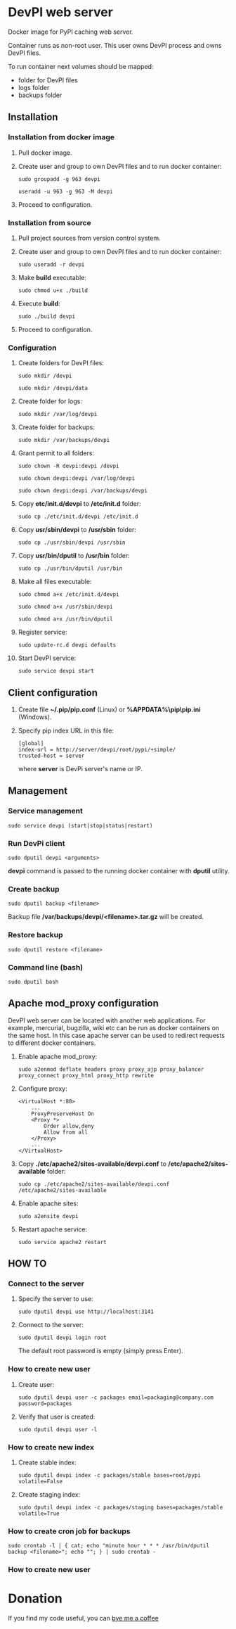 # DevPI web server
Docker image for PyPI caching web server.

Container runs as non-root user.
This user owns DevPI process and owns DevPI files.

To run container next volumes should be mapped:
* folder for DevPI files
* logs folder
* backups folder

## Installation
### Installation from docker image
1. Pull docker image.

2. Create user and group to own DevPI files and to run docker container:
    ```
    sudo groupadd -g 963 devpi
    ```
    ```
    useradd -u 963 -g 963 -M devpi
    ```

3. Proceed to configuration.

### Installation from source
1. Pull project sources from version control system.

2. Create user and group to own DevPI files and to run docker container:
    ```
    sudo useradd -r devpi
    ```

3. Make **build** executable:
    ```
    sudo chmod u+x ./build
    ```

4. Execute **build**:
    ```
    sudo ./build devpi
    ```

5. Proceed to configuration.

### Configuration
1. Create folders for DevPI files:
    ```
    sudo mkdir /devpi
    ```
    ```
    sudo mkdir /devpi/data
    ```

2. Create folder for logs:
    ```
    sudo mkdir /var/log/devpi
    ```

3. Create folder for backups:
    ```
    sudo mkdir /var/backups/devpi
    ```

4. Grant permit to all folders:
    ```
    sudo chown -R devpi:devpi /devpi
    ```
    ```
    sudo chown devpi:devpi /var/log/devpi
    ```
    ```
    sudo chown devpi:devpi /var/backups/devpi
    ```

5. Copy **etc/init.d/devpi** to **/etc/init.d** folder:
    ```
    sudo cp ./etc/init.d/devpi /etc/init.d
    ```

6. Copy **usr/sbin/devpi** to **/usr/sbin** folder:
    ```
    sudo cp ./usr/sbin/devpi /usr/sbin
    ```

7. Copy **usr/bin/dputil** to **/usr/bin** folder:
    ```
    sudo cp ./usr/bin/dputil /usr/bin
    ```

8. Make all files executable:
    ```
    sudo chmod a+x /etc/init.d/devpi
    ```
    ```
    sudo chmod a+x /usr/sbin/devpi
    ```
    ```
    sudo chmod a+x /usr/bin/dputil
    ```

9. Register service:
    ```
    sudo update-rc.d devpi defaults
    ```

10. Start DevPI service:
    ```
    sudo service devpi start
    ```

## Client configuration
1. Create file **~/.pip/pip.conf** (Linux) or **%APPDATA%\pip\pip.ini** (Windows).

2. Specify pip index URL in this file:
    ```
    [global]
    index-url = http://server/devpi/root/pypi/+simple/
    trusted-host = server
    ```
   where **server** is DevPi server's name or IP.

## Management
### Service management
```
sudo service devpi (start|stop|status|restart)
```

### Run DevPi client
```
sudo dputil devpi <arguments>
```

**devpi** command is passed to the running docker container with **dputil** utility.

### Create backup
```
sudo dputil backup <filename>
```

Backup file **/var/backups/devpi/&lt;filename&gt;.tar.gz** will be created.

### Restore backup
```
sudo dputil restore <filename>
```

### Command line (bash)
```
sudo dputil bash
```

## Apache mod_proxy configuration
DevPI web server can be located with another web applications.
For example, mercurial, bugzilla, wiki etc can be run as docker containers on the same host.
In this case apache server can be used to redirect requests to different docker containers.

1. Enable apache mod_proxy:
    ```
    sudo a2enmod deflate headers proxy proxy_ajp proxy_balancer proxy_connect proxy_html proxy_http rewrite
    ```

2. Configure proxy:
    ```
    <VirtualHost *:80>
        ...
        ProxyPreserveHost On
        <Proxy *>
            Order allow,deny
            Allow from all
        </Proxy>
        ...
    </VirtualHost>
    ```

3. Copy **./etc/apache2/sites-available/devpi.conf** to **/etc/apache2/sites-available** folder:
    ```
    sudo cp ./etc/apache2/sites-available/devpi.conf /etc/apache2/sites-available
    ```

4. Enable apache sites:
    ```
    sudo a2ensite devpi
    ```

5. Restart apache service:
    ```
    sudo service apache2 restart
    ```

## HOW TO
### Connect to the server
1. Specify the server to use:
    ```
    sudo dputil devpi use http://localhost:3141
    ```

2. Connect to the server:
    ```
    sudo dputil devpi login root
    ```
    The default root password is empty (simply press Enter).

### How to create new user
1. Create user:
    ```
    sudo dputil devpi user -c packages email=packaging@company.com password=packages
    ```

2. Verify that user is created:
    ```
    sudo dputil devpi user -l
    ```

### How to create new index
1. Create stable index:
    ```
    sudo dputil devpi index -c packages/stable bases=root/pypi volatile=False
    ```

2. Create staging index:
    ```
    sudo dputil devpi index -c packages/staging bases=packages/stable volatile=True
    ```

### How to create cron job for backups
```
sudo crontab -l | { cat; echo "minute hour * * * /usr/bin/dputil backup <filename>"; echo ""; } | sudo crontab -
```

### How to create new user

# Donation
If you find my code useful, you can [bye me a coffee](https://www.paypal.me/dshapovalov)
